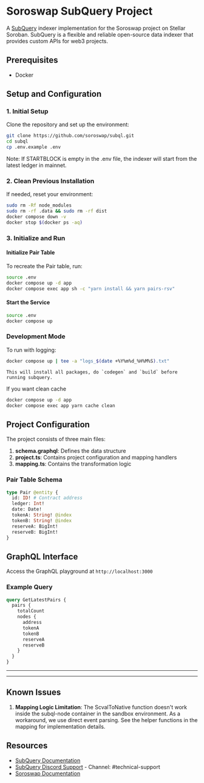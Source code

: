 # Soroswap SubQuery Project

A [SubQuery](https://subquery.network) indexer implementation for the Soroswap project on Stellar Soroban. SubQuery is a flexible and reliable open-source data indexer that provides custom APIs for web3 projects.

## Prerequisites

- Docker

## Setup and Configuration

### 1. Initial Setup

Clone the repository and set up the environment:
```bash
git clone https://github.com/soroswap/subql.git
cd subql
cp .env.example .env
```

Note: If STARTBLOCK is empty in the .env file, the indexer will start from the latest ledger in mainnet.

### 2. Clean Previous Installation

If needed, reset your environment:
```bash
sudo rm -Rf node_modules
sudo rm -rf .data && sudo rm -rf dist
docker compose down -v
docker stop $(docker ps -aq)
```

### 3. Initialize and Run

#### Initialize Pair Table
To recreate the Pair table, run:
```bash
source .env 
docker compose up -d app
docker compose exec app sh -c "yarn install && yarn pairs-rsv"
```

#### Start the Service
```bash
source .env
docker compose up
```

### Development Mode

To run with logging:
```bash
docker compose up | tee -a "logs_$(date +%Y%m%d_%H%M%S).txt"
```
    This will install all packages, do `codegen` and `build` before running subquery.
If you want clean cache
```bash
docker compose up -d app
docker compose exec app yarn cache clean
```

## Project Configuration

The project consists of three main files:

1. **schema.graphql**: Defines the data structure
2. **project.ts**: Contains project configuration and mapping handlers
3. **mapping.ts**: Contains the transformation logic

### Pair Table Schema
```graphql
type Pair @entity {
  id: ID! # Contract address
  ledger: Int!
  date: Date!
  tokenA: String! @index
  tokenB: String! @index
  reserveA: BigInt!
  reserveB: BigInt!
}
```

## GraphQL Interface

Access the GraphQL playground at `http://localhost:3000`

### Example Query

```graphql
query GetLatestPairs {
  pairs {
    totalCount
    nodes {
      address
      tokenA
      tokenB
      reserveA
      reserveB
    }
  }
}
```

----------------
----------------
## Known Issues

1. **Mapping Logic Limitation**: The ScvalToNative function doesn't work inside the subql-node container in the sandbox environment. As a workaround, we use direct event parsing. See the helper functions in the mapping for implementation details.

## Resources

- [SubQuery Documentation](https://academy.subquery.network)
- [SubQuery Discord Support](https://discord.com/invite/subquery) - Channel: #technical-support
- [Soroswap Documentation](https://docs.soroswap.finance)